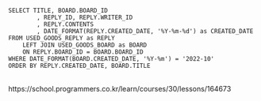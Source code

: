 ```
SELECT TITLE, BOARD.BOARD_ID
        , REPLY_ID, REPLY.WRITER_ID
        , REPLY.CONTENTS
        , DATE_FORMAT(REPLY.CREATED_DATE, '%Y-%m-%d') as CREATED_DATE
FROM USED_GOODS_REPLY as REPLY
    LEFT JOIN USED_GOODS_BOARD as BOARD
    ON REPLY.BOARD_ID = BOARD.BOARD_ID
WHERE DATE_FORMAT(BOARD.CREATED_DATE, '%Y-%m') = '2022-10'
ORDER BY REPLY.CREATED_DATE, BOARD.TITLE
```
<br>
https://school.programmers.co.kr/learn/courses/30/lessons/164673
